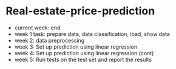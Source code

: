 # Real-estate-price-prediction

- current week: end
- week 1 task: prepare data, data classification, load, show data
- week 2: data preprocessing
- week 3: Set up prediction using linear regression
- week 4: Set up prediction using linear regression (cont)
- week 5: Run tests on the test set and report the results

